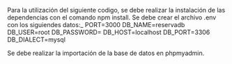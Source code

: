 Para la utilización del siguiente codigo, se debe realizar la instalación de las dependencias con el comando npm install.
Se debe crear el archivo .env con los siguiendes datos:_ 
PORT=3000
DB_NAME=reservadb
DB_USER=root
DB_PASSWORD=
DB_HOST=localhost
DB_PORT=3306
DB_DIALECT=mysql


Se debe realizar la importación de la base de datos en phpmyadmin.
